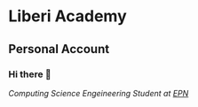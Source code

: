 # Liberi Academy
## Personal Account
### Hi there 🤖
*Computing Science Engeineering Student at [EPN](https://epn.edu.ec/)*

